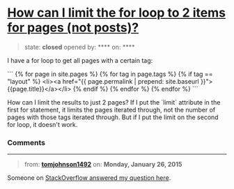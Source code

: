 # [How can I limit the for loop to 2 items for pages (not posts)?](https://github.com/jekyll/jekyll-help/issues/248)

> state: **closed** opened by: **** on: ****

I have a for loop to get all pages with a certain tag:

&#x60;&#x60;&#x60;
 {% for page in site.pages %}
 {% for tag in page.tags %}
 {% if tag == &quot;layout&quot; %}
&lt;li&gt;&lt;a href=&quot;{{ page.permalink | prepend: site.baseurl }}&quot;&gt;{{page.title}}&lt;/a&gt;&lt;/li&gt;
 {% endif %}
 {% endfor %}
 {% endfor %}
&#x60;&#x60;&#x60;

How can I limit the results to just 2 pages? If I put the &#x60;limit&#x60; attribute in the first for statement, it limits the pages iterated through, not the number of pages with those tags iterated through. But if I put the limit on the second for loop, it doesn&#x27;t work.

### Comments

---
> from: [**tomjohnson1492**](https://github.com/jekyll/jekyll-help/issues/248#issuecomment-71542189) on: **Monday, January 26, 2015**

Someone on [StackOverflow answered my question here](http://stackoverflow.com/questions/28156020/in-jekyll-how-can-i-get-all-pages-with-a-specific-tag-and-limit-the-results-to). 
